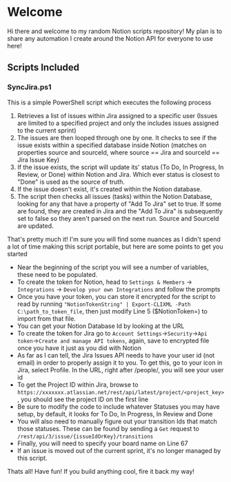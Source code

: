 # Welcome
Hi there and welcome to my random Notion scripts repository!  My plan is to share any automation I create around the Notion API for everyone to use here!

## Scripts Included

### SyncJira.ps1
This is a simple PowerShell script which executes the following process
1.  Retrieves a list of issues within Jira assigned to a specific user (Issues are limited to a specified project and only the includes issues assigned to the current sprint)
2.  The issues are then looped through one by one. It checks to see if the issue exists within a specified database inside Notion (matches on properties source and sourceId, where source == Jira and sourceId == Jira Issue Key)
3.  If the issue exists, the script will update its' status (To Do, In Progress, In Review, or Done) within Notion and Jira. Which ever status is closest to "Done" is used as the source of truth.
4.  If the issue doesn't exist, it's created within the Notion database.
5.  The script then checks all issues (tasks) within the Notion Database, looking for any that have a property of "Add To Jira" set to true. If some are found, they are created in Jira and the "Add To Jira" is subsequently set to false so they aren't parsed on the next run. Source and SourceId are updated.

That's pretty much it!  I'm sure you will find some nuances as I didn't spend a lot of time making this script portable, but here are some points to get you started
* Near the beginning of the script you will see a number of variables, these need to be populated.
* To create the token for Notion, head to `Settings & Members` -> `Integrations` -> `Develop your own Integrations` and follow the prompts
* Once you have your token, you can store it encrypted for the script to read by running `"NotionTokenString" | Export-CLIXML -Path C:\path_to_token_file`, then just modify Line 5 ($NotionToken=) to import from that file.
* You can get your Notion Database Id by looking at the URL
* To create the token for Jira go to `Account Settings`->`Security`->`Api token`->`Create and manage API tokens`, again, save to encrypted file once you have it just as you did with Notion
* As far as I can tell, the Jira Issues API needs to have your user id (not email) in order to properly assign it to you. To get this, go to your icon in Jira, select Profile.  In the URL, right after /people/, you will see your user id
* To get the Project ID within Jira, browse to `https://xxxxxxx.atlassian.net/rest/api/latest/project/<project_key>`, you should see the project ID on the first line
* Be sure to modify the code to include whatever Statuses you may have setup, by default, it looks for To Do, In Progress, In Review and Done
* You will also need to manually figure out your transition Ids that match those statuses. These can be found by sending a `Get` request to `/rest/api/3/issue/{issueIdOrKey}/transitions`
* Finally, you will need to specify your board name on Line 67
* If an issue is moved out of the current sprint, it's no longer managed by this script.
  
Thats all!  Have fun!  If you build anything cool, fire it back my way!